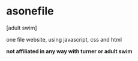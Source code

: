 # asonefile
[adult swim]

one file website, using javascript, css and html

**not affiliated in any way with turner or adult swim**

